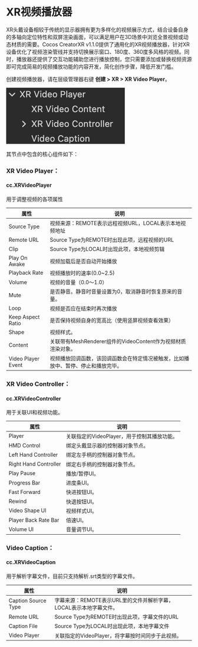 # XR视频播放器

XR头戴设备相较于传统的显示器拥有更为多样化的视频展示方式，结合设备自身的多轴向定位特性和双屏渲染画面，可以满足用户在3D场景中浏览全景视频或动态材质的需要。Cocos CreatorXR v1.1.0提供了通用化的XR视频播放器，针对XR设备优化了视频渲染管线并支持切换展示窗口、180度、360度多风格的视频。同时，播放器还提供了交互功能辅助您进行播放控制，您只需要添加或替换视频资源即可完成简易的视频播放功能的内容开发，简化创作步骤，降低开发门槛。

创建视频播放器，请在层级管理器右键 **创建 > XR > XR Video Player**。

![xr_video_player_node](xr-video-player/xr_video_player_node.png)

其节点中包含的核心组件如下：

### XR Video Player：

#### cc.XRVideoPlayer

用于调整视频的各项属性

| 属性               | 说明                                                         |
| ------------------ | ------------------------------------------------------------ |
| Source Type        | 视频来源：REMOTE表示远程视频URL，LOCAL表示本地视频地址       |
| Remote URL         | Source Type为REMOTE时出现此项，远程视频的URL                 |
| Clip               | Source Type为LOCAL时出现此项，本地视频剪辑                   |
| Play On Awake      | 视频加载后是否自动开始播放                                   |
| Playback Rate      | 视频播放时的速率(0.0~2.5)                                    |
| Volume             | 视频的音量（0.0～1.0）                                       |
| Mute               | 是否静音。静音时音量设置为0，取消静音时恢复原来的音量。      |
| Loop               | 视频是否应在结束时再次播放                                   |
| Keep Aspect Ratio  | 是否保持视频自身的宽高比（使用竖屏视频查看效果）             |
| Shape              | 视频样式。                                                   |
| Content            | 关联带有MeshRenderer组件的VideoContent作为视频材质渲染对象。 |
| Video Player Event | 视频播放回调函数，该回调函数会在特定情况被触发，比如播放中、暂停、停止和播放完毕。 |

### XR Video Controller：

#### cc.XRVideoController

用于关联UI和视频功能。

| 属性                  | 说明                                        |
| --------------------- | ------------------------------------------- |
| Player                | 关联指定的VideoPlayer，用于控制其播放功能。 |
| HMD Control           | 绑定头戴显示器的控制器对象节点。            |
| Left Hand Controller  | 绑定左手柄的控制器对象节点。                |
| Right Hand Controller | 绑定右手柄的控制器对象节点。                |
| Play Pause            | 播放/暂停UI。                               |
| Progress Bar          | 进度条UI。                                  |
| Fast Forward          | 快进按钮UI。                                |
| Rewind                | 快退按钮UI。                                |
| Video Shape UI        | 视频样式UI。                                |
| Player Back Rate Bar  | 倍速UI。                                    |
| Volume UI             | 音量调节UI。                                |

### Video Caption：

#### cc.XRVideoCaption

用于解析字幕文件，目前只支持解析.srt类型的字幕文件。

| 属性                | 说明                                                         |
| ------------------- | ------------------------------------------------------------ |
| Caption Source Type | 字幕来源：REMOTE表示URL里的文件并解析字幕，LOCAL表示本地字幕文件。 |
| Remote URL          | Source Type为REMOTE时出现此项，字幕文件的URL                 |
| Caption File        | Source Type为LOCAL时出现此项，本地字幕文件                   |
| Video Player        | 关联指定的VideoPlayer，将字幕按时间同步于此视频。            |